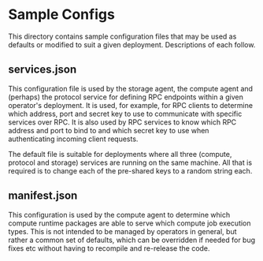 # Sample Configs

This directory contains sample configuration files that may be used as defaults or modified to suit a given deployment. Descriptions of each follow.

## services.json

This configuration file is used by the storage agent, the compute agent and (perhaps) the protocol service for defining RPC endpoints within a given operator's deployment. It is used, for example, for RPC clients to determine which address, port and secret key to use to communicate with specific services over RPC. It is also used by RPC services to know which RPC address and port to bind to and which secret key to use when authenticating incoming client requests.

The default file is suitable for deployments where all three (compute, protocol and storage) services are running on the same machine. All that is required is to change each of the pre-shared keys to a random string each.

## manifest.json

This configuration is used by the compute agent to determine which compute runtime packages are able to serve which compute job execution types. This is not intended to be managed by operators in general, but rather a common set of defaults, which can be overridden if needed for bug fixes etc without having to recompile and re-release the code.

